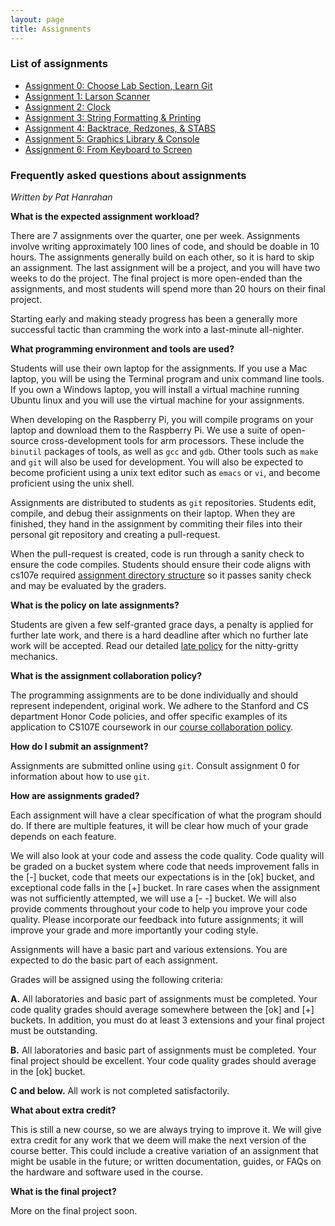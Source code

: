```yaml
---
layout: page
title: Assignments
---
```


### List of assignments

- [Assignment 0: Choose Lab Section, Learn Git](assign0)
- [Assignment 1: Larson Scanner](assign1)
- [Assignment 2: Clock](assign2)
- [Assignment 3: String Formatting & Printing](assign3)
- [Assignment 4: Backtrace, Redzones, & STABS](assign4)
- [Assignment 5: Graphics Library & Console](assign5)
- [Assignment 6: From Keyboard to Screen](assign6)

### Frequently asked questions about assignments

*Written by Pat Hanrahan*

**What is the expected assignment workload?**

There are 7 assignments over the quarter, one per week.
Assignments involve writing approximately 100 lines of code,
and should be doable in 10 hours.
The assignments generally build on each other,
so it is hard to skip an assignment.
The last assignment will be a project, 
and you will have two weeks to do the project. 
The final project is more open-ended than the assignments,
and most students will spend more than 20 hours on their final project.

Starting early and making steady progress has been a generally more successful tactic than cramming the work into a last-minute all-nighter.

**What programming environment and tools are used?**

Students will use their own laptop for the assignments.
If you use a Mac laptop,
you will be using the Terminal program and unix command line tools.
If you own a Windows laptop,
you will install a virtual machine running Ubuntu linux 
and you will use the virtual machine for your assignments.

When developing on the Raspberry Pi,
you will compile programs on your laptop and download them to the Raspberry Pi.
We use a suite of open-source cross-development tools for arm processors.
These include the `binutil` packages of tools,
as well as `gcc` and `gdb`.
Other tools such as `make` and `git` will also be used for development.
You will also be expected to become proficient using 
a unix text editor such as `emacs` or `vi`,
and become proficient using the unix shell.

Assignments are distributed to students as `git` repositories.
Students edit, compile, and debug their assignments on their laptop.
When they are finished, 
they hand in the assignment by commiting their files 
into their personal git repository 
and creating a pull-request.

When the pull-request is created, code is run through a sanity check 
to ensure the code compiles. Students should ensure their code aligns with 
cs107e required [assignment directory structure](dir_structure) so it 
passes sanity check and may be evaluated by the graders.

**What is the policy on late assignments?**

Students are given a few self-granted grace days, a penalty is applied for
further late work, and there is a hard deadline after which no further late
work will be accepted. Read our detailed [late policy](/policies/#late-policy)
for the nitty-gritty mechanics.

**What is the assignment collaboration policy?**

The programming assignments are to be done individually and should represent
independent, original work. We adhere to the Stanford and CS department Honor
Code policies, and offer specific examples of its application to CS107E
coursework in our [course collaboration
policy](/policies/#collaboration-policy).

**How do I submit an assignment?**

Assignments are submitted online using `git`. 
Consult assignment 0 for information about how to use `git`.

**How are assignments graded?**

Each assignment will have a clear specification of what the program should do.
If there are multiple features, 
it will be clear how much of your grade depends on each feature.

We will also look at your code and assess the code quality.
Code quality will be graded on a bucket system where code that needs 
improvement falls in the [-] bucket, code that meets our expectations is in the 
[ok] bucket, and exceptional code falls in the [+] bucket.
In rare cases when the assignment was not sufficiently attempted, 
we will use a [- -] bucket. We will also provide comments throughout your code 
to help you improve your code quality.
Please incorporate our feedback into future assignments;
it will improve your grade and more importantly your coding style.

Assignments will have a basic part and various extensions. 
You are expected to do the basic part of each assignment.

Grades will be assigned using the following criteria:

**A.** All laboratories and basic part of assignments must be completed.
Your code quality grades should average somewhere 
between the [ok] and [+] buckets.
In addition, you must do at least 3 extensions and your final 
project must be outstanding.

**B.** All laboratories and basic part of assignments must be completed.
Your final project should be excellent.
Your code quality grades should average in the [ok] bucket.

**C and below.** All work is not completed satisfactorily.


**What about extra credit?**

This is still a new course, so we are always trying to improve it.
We will give extra credit for any work that we deem will make the next version
of the course better. This could include a creative variation of
an assignment that might be usable in the future; or written documentation,
guides, or FAQs on the hardware and software used in the course.

**What is the final project?**

More on the final project soon.

